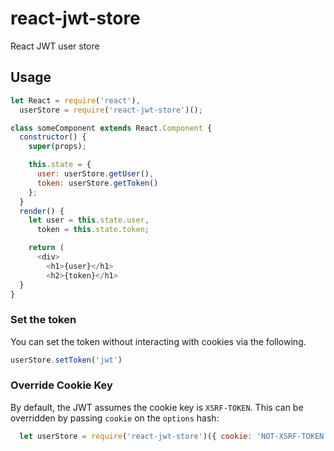 # react-jwt-store

React JWT user store

## Usage

```javascript
let React = require('react'),
  userStore = require('react-jwt-store')();

class someComponent extends React.Component {
  constructor() {
    super(props);

    this.state = {
      user: userStore.getUser(),
      token: userStore.getToken()
    };
  }
  render() {
    let user = this.state.user,
      token = this.state.token;

    return (
      <div>
        <h1>{user}</h1>
        <h2>{token}</h1>
  }
}
```

### Set the token
You can set the token without interacting with cookies via the following.
```javascript
userStore.setToken('jwt')
```

### Override Cookie Key

By default, the JWT assumes the cookie key is `XSRF-TOKEN`. This can be overridden
by passing `cookie` on the `options` hash:

```javascript
  let userStore = require('react-jwt-store')({ cookie: 'NOT-XSRF-TOKEN'});
```
